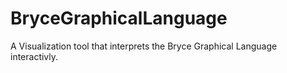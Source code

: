 # BryceGraphicalLanguage
A Visualization tool that interprets the Bryce Graphical Language interactivly.

